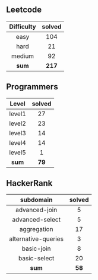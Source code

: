 ## Leetcode
|    Difficulty    | solved |
| :-------------: | :----: |
|easy|104|
|hard|21|
|medium|92|
| **sum** | **217**|

## Programmers
|    Level    | solved |
| :-------------: | :----: |
|level1|27|
|level2|23|
|level3|14|
|level4|14|
|level5|1|
| **sum** | **79**|

## HackerRank
|    subdomain    | solved |
| :-------------: | :----: |
|advanced-join|5|
|advanced-select|5|
|aggregation|17|
|alternative-queries|3|
|basic-join|8|
|basic-select|20|
| **sum** | **58**|

